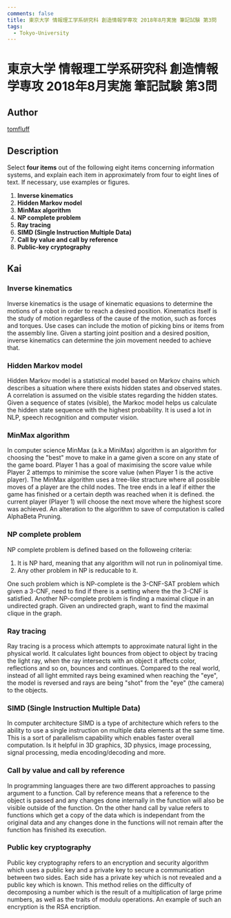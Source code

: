```yaml
---
comments: false
title: 東京大学 情報理工学系研究科 創造情報学専攻 2018年8月実施 筆記試験 第3問
tags:
  - Tokyo-University
---
```

# 東京大学 情報理工学系研究科 創造情報学専攻 2018年8月実施 筆記試験 第3問

## **Author**
[tomfluff](https://github.com/tomfluff)

## **Description**
Select **four items** out of the following eight items concerning information systems, and explain each item in approximately from four to eight lines of text. If necessary, use examples or figures.

1. **Inverse kinematics**
2. **Hidden Markov model**
3. **MinMax algorithm**
4. **NP complete problem**
5. **Ray tracing**
6. **SIMD (Single Instruction Multiple Data)**
7. **Call by value and call by reference**
8. **Public-key cryptography**

## **Kai**
### Inverse kinematics
Inverse kinematics is the usage of kinematic equasions to determine the motions of a robot in order to reach a desired position. Kinematics itself is the study of motion regardless of the cause of the motion, such as forces and torques. Use cases can include the motion of picking bins or items from the assembly line. Given a starting joint position and a desired position, inverse kinematics can determine the join movement needed to achieve that.

### Hidden Markov model
Hidden Markov model is a statistical model based on Markov chains which describes a situation where there exists hidden states and observed states. A correlation is assumed on the visible states regarding the hidden states. Given a sequence of states (visible), the Markoc model helps us calculate the hidden state sequence with the highest probability. It is used a lot in NLP, speech recognition and computer vision.

### MinMax algorithm
In computer science MinMax (a.k.a MiniMax) algorithm is an algorithm for choosing the "best" move to make in a game given a score on any state of the game board. Player 1 has a goal of maximising the score value while Player 2 attemps to minimise the score value (when Player 1 is the active player). The MinMax algorithm uses a tree-like stracture where all possible moves of a player are the child nodes. The tree ends in a leaf if either the game has finished or a certain depth was reached when it is defined. the current player (Player 1) will choose the next move where the highest score was achieved. An alteration to the algorithm to save of computation is called AlphaBeta Pruning.

### NP complete problem
NP complete problem is defined based on the followeing criteria:
1. It is NP hard, meaning that any algorithm will not run in polinomiyal time.
2. Any other problem in NP is reducable to it.

One such problem which is NP-complete is the 3-CNF-SAT problem which given a 3-CNF, need to find if there is a setting where the the 3-CNF is satisfied. Another NP-complete problem is finding a maximal clique in an undirected graph. Given an undirected graph, want to find the maximal clique in the graph.

### Ray tracing
Ray tracing is a process which attempts to approximate natural light in the physical world. It calculates light bounces from object to object by tracing the light ray, when the ray intersects with an object it affects color, reflections and so on, bounces and continues. Compared to the real world, instead of all light emmited rays being examined when reaching the "eye", the model is reversed and rays are being "shot" from the "eye" (the camera) to the objects.

### SIMD (Single Instruction Multiple Data)
In computer architecture SIMD is a type of architecture which refers to the ability to use a single instruction on multiple data elements at the same time. This is a sort of parallelism capability which enables faster overall computation. Is it helpful in 3D graphics, 3D physics, image processing, signal processing, media encoding/decoding and more. 

### Call by value and call by reference
In programming languages there are two different approaches to passing argument to a function. Call by reference means that a reference to the object is passed and any changes done internally in the function will also be visible outside of the function. On the other hand call by value refers to functions which get a copy of the data which is independant from the original data and any changes done in the functions will not remain after the function has finished its execution.

### Public key cryptography
Public key cryptography refers to an encryption and security algorithm which uses a public key and a private key to secure a communication between two sides. Each side has a private key which is not revealed and a public key which is known. This method relies on the difficulty of decomposing a number which is the result of a multiplication of large prime numbers, as well as the traits of modulu operations. An example of such an encryption is the RSA encription.